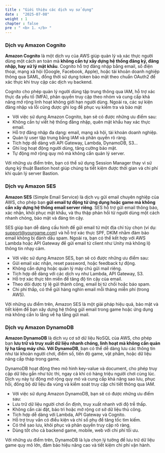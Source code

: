 ```yaml
---
title : "Giới thiệu các dịch vụ sử dụng"
date :  "2025-07-08" 
weight : 1 
chapter : false
pre : " <b> 1. </b> "
---
```

### Dịch vụ Amazon Cognito ###
**Amazon Cognito** là một dịch vụ của AWS giúp quản lý và xác thực người dùng một cách an toàn mà **không cần tự xây dựng hệ thống đăng ký, đăng nhập, hay xử lý mật khẩu**. Cognito hỗ trợ đăng nhập bằng email, số điện thoại, mạng xã hội (Google, Facebook, Apple), hoặc tài khoản doanh nghiệp thông qua SAML, đồng thời sử dụng token bảo mật theo chuẩn OAuth2 để xác thực khi truy cập các dịch vụ backend.

Cognito cho phép quản lý người dùng tập trung thông qua IAM, hỗ trợ xác thực đa yếu tố (MFA), phân quyền truy cập theo nhóm và cung cấp khả năng mở rộng linh hoạt không giới hạn người dùng. Ngoài ra, các sự kiện đăng nhập và lỗi cũng được ghi log để phục vụ kiểm tra và bảo mật

- Với việc sử dụng Amazon Cognito, bạn sẽ có được những ưu điểm sau:
- Không cần tự viết hệ thống đăng nhập, quên mật khẩu hay xác thực email.
- Hỗ trợ đăng nhập đa dạng: email, mạng xã hội, tài khoản doanh nghiệp.
- Quản lý user tập trung bằng IAM và phân quyền rõ ràng.
- Tích hợp dễ dàng với API Gateway, Lambda, DynamoDB, S3...
- Ghi log hoạt động người dùng, tăng cường bảo mật.
- Tự động mở rộng quy mô mà không cần quản lý server.

Với những ưu điểm trên, bạn có thể sử dụng Session Manager thay vì sử dụng kỹ thuật Bastion host giúp chúng ta tiết kiệm được thời gian và chi phí khi quản lý server Bastion.

### Dịch vụ Amazon SES ###
**Amazon SES** (Simple Email Service) là dịch vụ gửi email chuyên nghiệp của AWS, cho phép bạn **gửi email tự động từ ứng dụng hoặc game mà không cần xây dựng hệ thống email server riêng**. SES hỗ trợ gửi email thông báo, xác nhận, khôi phục mật khẩu, và thu thập phản hồi từ người dùng một cách nhanh chóng, bảo mật và đáng tin cậy.

SES giúp bạn dễ dàng cấu hình để gửi email từ một địa chỉ tùy chọn (ví dụ: support@yourgame.com) và hỗ trợ xác thực SPF, DKIM nhằm đảm bảo email không bị đánh dấu spam. Ngoài ra, bạn có thể kết hợp với AWS Lambda hoặc API Gateway để gửi email từ client như Unity mà không lộ thông tin nhạy cảm.

- Với việc sử dụng Amazon SES, bạn sẽ có được những ưu điểm sau:
- Gửi email xác nhận, reset password, hoặc feedback tự động.
- Không cần dựng hoặc quản lý máy chủ gửi mail riêng.
- Tích hợp dễ dàng với các dịch vụ như Lambda, API Gateway, S3.
- Hỗ trợ xác thực tên miền để tăng độ tin cậy của email.
- Theo dõi được tỷ lệ gửi thành công, email bị từ chối hoặc báo spam.
- Chi phí thấp, có thể gửi hàng nghìn email mỗi tháng miễn phí (trong AWS).

Với những ưu điểm trên, Amazon SES là một giải pháp hiệu quả, bảo mật và tiết kiệm để bạn xây dựng hệ thống gửi email trong game hoặc ứng dụng mà không cần lo lắng về hạ tầng gửi mail.

### Dịch vụ Amazon DynamoDB ###
**Amazon DynamoDB** là dịch vụ cơ sở dữ liệu NoSQL của AWS, cho phép bạn **lưu trữ và truy xuất dữ liệu nhanh chóng, linh hoạt mà không cần quản lý hạ tầng máy chủ. Với DynamoDB**, bạn có thể dễ dàng lưu các thông tin như tài khoản người chơi, điểm số, tiến độ game, vật phẩm, hoặc dữ liệu nâng cấp tháp trong game.

DynamoDB hoạt động theo mô hình key-value và document, cho phép truy cập dữ liệu gần như tức thì, ngay cả khi có hàng triệu người chơi cùng lúc. Dịch vụ này tự động mở rộng quy mô và cung cấp khả năng sao lưu, phục hồi, đồng bộ dữ liệu đa vùng và kiểm soát truy cập chi tiết thông qua IAM.

- Với việc sử dụng Amazon DynamoDB, bạn sẽ có được những ưu điểm sau:
- Lưu trữ dữ liệu người chơi ổn định, truy xuất nhanh với độ trễ thấp.
- Không cần cài đặt, bảo trì hoặc mở rộng cơ sở dữ liệu thủ công.
- Tích hợp dễ dàng với Lambda, API Gateway và Cognito.
- Hỗ trợ truy vấn có điều kiện và chỉ số phụ để tăng tốc tìm kiếm.
- Có thể sao lưu, khôi phục và phân quyền truy cập rõ ràng.
- Dùng tốt cho cả backend game, mobile, web với chi phí tối ưu.

Với những ưu điểm trên, DynamoDB là lựa chọn lý tưởng để lưu trữ dữ liệu game quy mô lớn, đảm bảo hiệu năng cao và tiết kiệm chi phí vận hành.